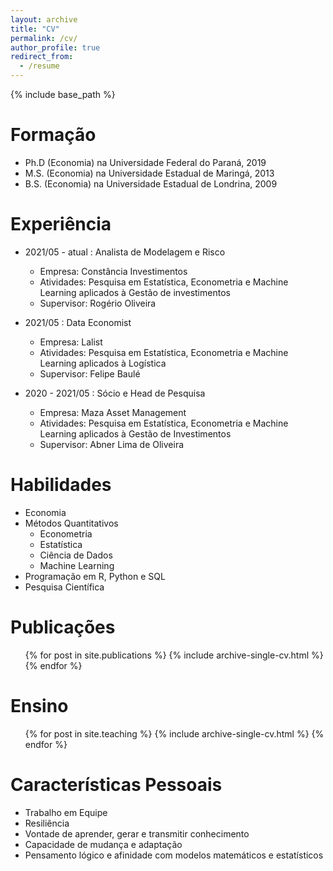 ```yaml
---
layout: archive
title: "CV"
permalink: /cv/
author_profile: true
redirect_from:
  - /resume
---
```


{% include base_path %}

Formação
======
* Ph.D (Economia) na Universidade Federal do Paraná, 2019
* M.S. (Economia) na Universidade Estadual de Maringá, 2013
* B.S. (Economia) na Universidade Estadual de Londrina, 2009

Experiência
======
* 2021/05 - atual  : Analista de Modelagem e Risco
  * Empresa: Constância Investimentos
  * Atividades: Pesquisa em Estatística, Econometria e Machine Learning aplicados à Gestão de investimentos
  * Supervisor: Rogério Oliveira
  
* 2021/05 : Data Economist
  * Empresa: Lalist
  * Atividades: Pesquisa em Estatística, Econometria e Machine Learning aplicados à Logística
  * Supervisor: Felipe Baulé

* 2020 - 2021/05 : Sócio e Head de Pesquisa
  * Empresa: Maza Asset Management
  * Atividades: Pesquisa em Estatística, Econometria e Machine Learning aplicados à Gestão de Investimentos
  * Supervisor: Abner Lima de Oliveira
  
Habilidades
======
* Economia
* Métodos Quantitativos
  * Econometria
  * Estatística
  * Ciência de Dados
  * Machine Learning
* Programação em R, Python e SQL
* Pesquisa Científica

Publicações
======
  <ul>{% for post in site.publications %}
    {% include archive-single-cv.html %}
  {% endfor %}</ul>
  
  
Ensino
======
  <ul>{% for post in site.teaching %}
    {% include archive-single-cv.html %}
  {% endfor %}</ul>
  
Características Pessoais
======
* Trabalho em Equipe
* Resiliência
* Vontade de aprender, gerar e transmitir conhecimento
* Capacidade de mudança e adaptação
* Pensamento lógico e afinidade com modelos matemáticos e estatísticos
